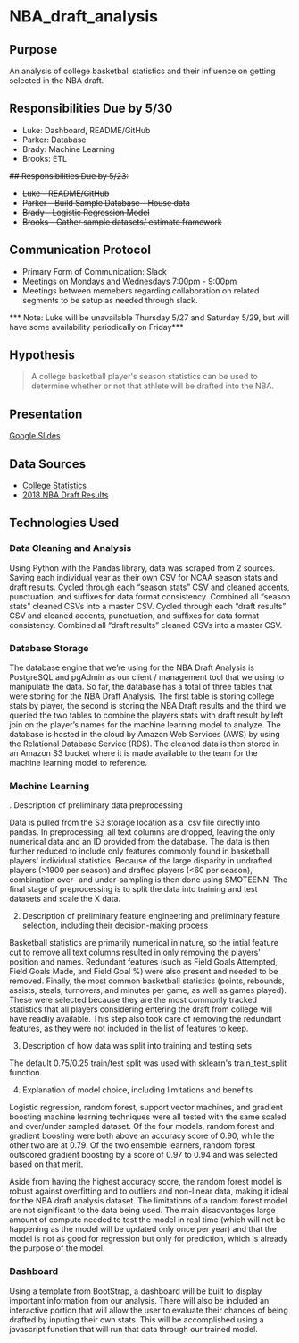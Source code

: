 # NBA_draft_analysis

## Purpose
An analysis of college basketball statistics and their influence on getting selected in the NBA draft.

## Responsibilities Due by 5/30
- Luke: Dashboard, README/GitHub
- Parker: Database
- Brady: Machine Learning
- Brooks: ETL

~~## Responsibilities Due by 5/23:~~
- ~~Luke - README/GitHub~~
- ~~Parker - Build Sample Database - House data~~
- ~~Brady - Logistic Regression Model~~
- ~~Brooks - Gather sample datasets/ estimate framework~~

## Communication Protocol

- Primary Form of Communication: Slack
- Meetings on Mondays and Wednesdays 7:00pm - 9:00pm
- Meetings between memebers regarding collaboration on related segments to be setup as needed through slack.

*** Note: Luke will be unavailable Thursday 5/27 and Saturday 5/29, but will have some availability periodically on Friday***

## Hypothesis
> A college basketball player's season statistics can be used to determine whether or not that athlete will be drafted into the NBA.

## Presentation

[Google Slides](https://docs.google.com/presentation/d/1axGv6Pm4fon6xYLTXVXtWeYSV64yRAL0FVUgOXtctLQ/edit?usp=sharing)

## Data Sources
- [College Statistics](https://basketball.realgm.com/ncaa/stats/2018/Averages/Qualified/All/Season/All/points/desc/1/)
- [2018 NBA Draft Results](https://www.basketball-reference.com/draft/NBA_2018.html)

## Technologies Used

### Data Cleaning and Analysis
Using Python with the Pandas library, data was scraped from 2 sources. Saving each individual year as their own CSV for NCAA season stats and draft results. 
Cycled through each “season stats” CSV and cleaned accents, punctuation, and suffixes for data format consistency. Combined all “season stats” cleaned CSVs into a master CSV. 
Cycled through each “draft results” CSV and cleaned accents, punctuation, and suffixes for data format consistency. Combined all “draft results” cleaned CSVs into a master CSV. 

### Database Storage
The database engine that we’re using for the NBA Draft Analysis is PostgreSQL and pgAdmin as our client / management tool that we using to manipulate the data. So far, the database has a total of three tables that were storing for the NBA Draft Analysis.  The first table is storing college stats by player, the second is storing the NBA Draft results and the third we queried the two tables to combine the players stats with draft result by left join on the player’s names for the machine learning model to analyze.  The database is hosted in the cloud by Amazon Web Services (AWS) by using the Relational Database Service (RDS).  The cleaned data is then stored in an Amazon S3 bucket where it is made available to the team for the machine learning model to reference.

### Machine Learning
. Description of preliminary data preprocessing

Data is pulled from the S3 storage location as a .csv file directly into pandas. In preprocessing, all text columns are dropped, leaving the only numerical data and an ID provided from the database. The data is then further reduced to include only features commonly found in basketball players' individual statistics. Because of the large disparity in undrafted players (>1900 per season) and drafted players (<60 per season), combination over- and under-sampling is then done using SMOTEENN. The final stage of preprocessing is to split the data into training and test datasets and scale the X data.

2. Description of preliminary feature engineering and preliminary feature selection, including their decision-making process

Basketball statistics are primarily numerical in nature, so the intial feature cut to remove all text columns resulted in only removing the players' position and names. Redundant features (such as Field Goals Attempted, Field Goals Made, and Field Goal %) were also present and needed to be removed. Finally, the most common basketball statistics (points, rebounds, assists, steals, turnovers, and minutes per game, as well as games played). These were selected because they are the most commonly tracked statistics that all players considering entering the draft from college will have readliy available. This step also took care of removing the redundant features, as they were not included in the list of features to keep.

3. Description of how data was split into training and testing sets

The default 0.75/0.25 train/test split was used with sklearn's train_test_split function.

4. Explanation of model choice, including limitations and benefits

Logistic regression, random forest, support vector machines, and gradient boosting machine learning techniques were all tested with the same scaled and over/under sampled dataset. Of the four models, random forest and gradient boosting were both above an accuracy score of 0.90, while the other two are at 0.79. Of the two ensemble learners, random forest outscored gradient boosting by a score of 0.97 to 0.94 and was selected based on that merit.

Aside from having the highest accuracy score, the random forest model is robust against overfitting and to outliers and non-linear data, making it ideal for the NBA draft analysis dataset. The limitations of a random forest model are not significant to the data being used. The main disadvantages large amount of compute needed to test the model in real time (which will not be happening as the model will be updated only once per year) and that the model is not as good for regression but only for prediction, which is already the purpose of the model.

### Dashboard
Using a template from BootStrap, a dashboard will be built to display important information from our analysis. There will also be included an interactive portion that will allow the user to evaluate their chances of being drafted by inputing their own stats. This will be accomplished using a javascript function that will run that data through our trained model.